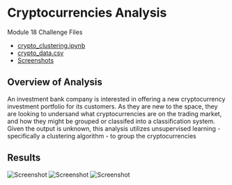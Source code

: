 # Cryptocurrencies Analysis
Module 18 Challenge Files
- [crypto_clustering.ipynb](https://github.com/aseo67/Cryptocurrencies/blob/main/crypto_clustering.ipynb)
- [crypto_data.csv](https://github.com/aseo67/Cryptocurrencies/blob/main/crypto_data.csv)
- [Screenshots]()


## Overview of Analysis
An investment bank company is interested in offering a new cryptocurrency investment portfolio for its customers. As they are new to the space, they are looking to undersand what cryptocurrencies are on the trading market, and how they might be grouped or classifed into a classification system. Given the output is unknown, this analysis utilizes unsupervised learning - specifically a clustering algorithm - to group the cryptocurrencies

## Results

![Screenshot]()
![Screenshot]()
![Screenshot]()

